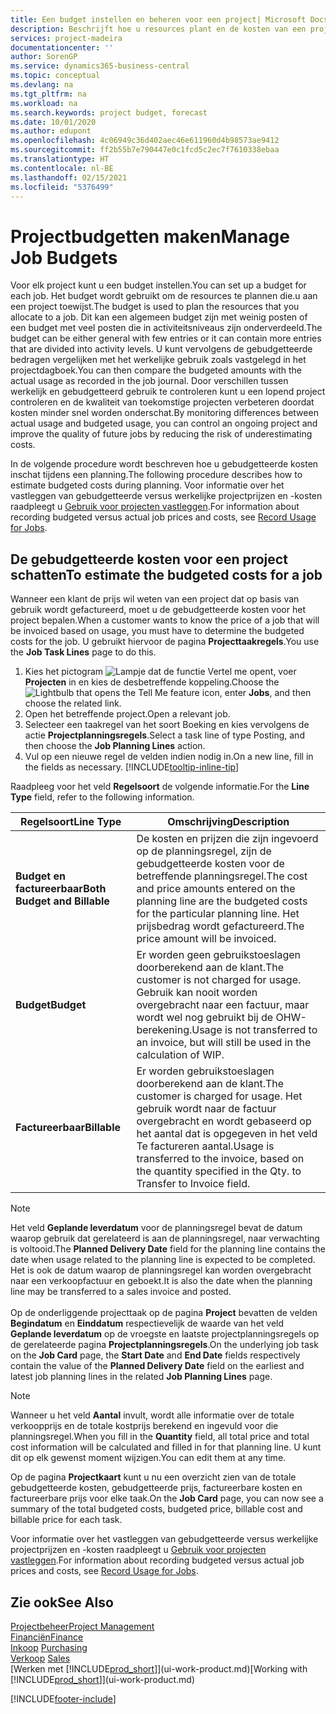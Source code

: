 ```yaml
---
title: Een budget instellen en beheren voor een project| Microsoft Docs
description: Beschrijft hoe u resources plant en de kosten van een project voorspelt en beheert door een budget voor elk project in te stellen.
services: project-madeira
documentationcenter: ''
author: SorenGP
ms.service: dynamics365-business-central
ms.topic: conceptual
ms.devlang: na
ms.tgt_pltfrm: na
ms.workload: na
ms.search.keywords: project budget, forecast
ms.date: 10/01/2020
ms.author: edupont
ms.openlocfilehash: 4c06949c36d402aec46e611960d4b98573ae9412
ms.sourcegitcommit: ff2b55b7e790447e0c1fcd5c2ec7f7610338ebaa
ms.translationtype: HT
ms.contentlocale: nl-BE
ms.lasthandoff: 02/15/2021
ms.locfileid: "5376499"
---
```

# <a name="manage-job-budgets"></a><span data-ttu-id="27ad0-103">Projectbudgetten maken</span><span class="sxs-lookup"><span data-stu-id="27ad0-103">Manage Job Budgets</span></span>
<span data-ttu-id="27ad0-104">Voor elk project kunt u een budget instellen.</span><span class="sxs-lookup"><span data-stu-id="27ad0-104">You can set up a budget for each job.</span></span> <span data-ttu-id="27ad0-105">Het budget wordt gebruikt om de resources te plannen die.u aan een project toewijst.</span><span class="sxs-lookup"><span data-stu-id="27ad0-105">The budget is used to plan the resources that you allocate to a job.</span></span> <span data-ttu-id="27ad0-106">Dit kan een algemeen budget zijn met weinig posten of een budget met veel posten die in activiteitsniveaus zijn onderverdeeld.</span><span class="sxs-lookup"><span data-stu-id="27ad0-106">The budget can be either general with few entries or it can contain more entries that are divided into activity levels.</span></span> <span data-ttu-id="27ad0-107">U kunt vervolgens de gebudgetteerde bedragen vergelijken met het werkelijke gebruik zoals vastgelegd in het projectdagboek.</span><span class="sxs-lookup"><span data-stu-id="27ad0-107">You can then compare the budgeted amounts with the actual usage as recorded in the job journal.</span></span> <span data-ttu-id="27ad0-108">Door verschillen tussen werkelijk en gebudgetteerd gebruik te controleren kunt u een lopend project controleren en de kwaliteit van toekomstige projecten verbeteren doordat kosten minder snel worden onderschat.</span><span class="sxs-lookup"><span data-stu-id="27ad0-108">By monitoring differences between actual usage and budgeted usage, you can control an ongoing project and improve the quality of future jobs by reducing the risk of underestimating costs.</span></span>

<span data-ttu-id="27ad0-109">In de volgende procedure wordt beschreven hoe u gebudgetteerde kosten inschat tijdens een planning.</span><span class="sxs-lookup"><span data-stu-id="27ad0-109">The following procedure describes how to estimate budgeted costs during planning.</span></span> <span data-ttu-id="27ad0-110">Voor informatie over het vastleggen van gebudgetteerde versus werkelijke projectprijzen en -kosten raadpleegt u [Gebruik voor projecten vastleggen](projects-how-record-job-usage.md).</span><span class="sxs-lookup"><span data-stu-id="27ad0-110">For information about recording budgeted versus actual job prices and costs, see [Record Usage for Jobs](projects-how-record-job-usage.md).</span></span>  

## <a name="to-estimate-the-budgeted-costs-for-a-job"></a><a name="JobBudgetCosts"></a> <span data-ttu-id="27ad0-111">De gebudgetteerde kosten voor een project schatten</span><span class="sxs-lookup"><span data-stu-id="27ad0-111">To estimate the budgeted costs for a job</span></span>
<span data-ttu-id="27ad0-112">Wanneer een klant de prijs wil weten van een project dat op basis van gebruik wordt gefactureerd, moet u de gebudgetteerde kosten voor het project bepalen.</span><span class="sxs-lookup"><span data-stu-id="27ad0-112">When a customer wants to know the price of a job that will be invoiced based on usage, you must have to determine the budgeted costs for the job.</span></span> <span data-ttu-id="27ad0-113">U gebruikt hiervoor de pagina **Projecttaakregels**.</span><span class="sxs-lookup"><span data-stu-id="27ad0-113">You use the **Job Task Lines** page to do this.</span></span>

1. <span data-ttu-id="27ad0-114">Kies het pictogram ![Lampje dat de functie Vertel me opent](media/ui-search/search_small.png "Vertel me wat u wilt doen"), voer **Projecten** in en kies de desbetreffende koppeling.</span><span class="sxs-lookup"><span data-stu-id="27ad0-114">Choose the ![Lightbulb that opens the Tell Me feature](media/ui-search/search_small.png "Tell me what you want to do") icon, enter **Jobs**, and then choose the related link.</span></span>  
2. <span data-ttu-id="27ad0-115">Open het betreffende project.</span><span class="sxs-lookup"><span data-stu-id="27ad0-115">Open a relevant job.</span></span>
3. <span data-ttu-id="27ad0-116">Selecteer een taakregel van het soort Boeking en kies vervolgens de actie **Projectplanningsregels**.</span><span class="sxs-lookup"><span data-stu-id="27ad0-116">Select a task line of type Posting, and then choose the **Job Planning Lines** action.</span></span>
4. <span data-ttu-id="27ad0-117">Vul op een nieuwe regel de velden indien nodig in.</span><span class="sxs-lookup"><span data-stu-id="27ad0-117">On a new line, fill in the fields as necessary.</span></span> [!INCLUDE[tooltip-inline-tip](includes/tooltip-inline-tip_md.md)]   

<span data-ttu-id="27ad0-118">Raadpleeg voor het veld **Regelsoort** de volgende informatie.</span><span class="sxs-lookup"><span data-stu-id="27ad0-118">For the **Line Type** field, refer to the following information.</span></span>  

| <span data-ttu-id="27ad0-119">Regelsoort</span><span class="sxs-lookup"><span data-stu-id="27ad0-119">Line Type</span></span> | <span data-ttu-id="27ad0-120">Omschrijving</span><span class="sxs-lookup"><span data-stu-id="27ad0-120">Description</span></span> |
| --- | --- |
| <span data-ttu-id="27ad0-121">**Budget en factureerbaar**</span><span class="sxs-lookup"><span data-stu-id="27ad0-121">**Both Budget and Billable**</span></span> |<span data-ttu-id="27ad0-122">De kosten en prijzen die zijn ingevoerd op de planningsregel, zijn de gebudgetteerde kosten voor de betreffende planningsregel.</span><span class="sxs-lookup"><span data-stu-id="27ad0-122">The cost and price amounts entered on the planning line are the budgeted costs for the particular planning line.</span></span> <span data-ttu-id="27ad0-123">Het prijsbedrag wordt gefactureerd.</span><span class="sxs-lookup"><span data-stu-id="27ad0-123">The price amount will be invoiced.</span></span> |
| <span data-ttu-id="27ad0-124">**Budget**</span><span class="sxs-lookup"><span data-stu-id="27ad0-124">**Budget**</span></span> |<span data-ttu-id="27ad0-125">Er worden geen gebruikstoeslagen doorberekend aan de klant.</span><span class="sxs-lookup"><span data-stu-id="27ad0-125">The customer is not charged for usage.</span></span> <span data-ttu-id="27ad0-126">Gebruik kan nooit worden overgebracht naar een factuur, maar wordt wel nog gebruikt bij de OHW-berekening.</span><span class="sxs-lookup"><span data-stu-id="27ad0-126">Usage is not transferred to an invoice, but will still be used in the calculation of WIP.</span></span> |
| <span data-ttu-id="27ad0-127">**Factureerbaar**</span><span class="sxs-lookup"><span data-stu-id="27ad0-127">**Billable**</span></span> |<span data-ttu-id="27ad0-128">Er worden gebruikstoeslagen doorberekend aan de klant.</span><span class="sxs-lookup"><span data-stu-id="27ad0-128">The customer is charged for usage.</span></span> <span data-ttu-id="27ad0-129">Het gebruik wordt naar de factuur overgebracht en wordt gebaseerd op het aantal dat is opgegeven in het veld Te factureren aantal.</span><span class="sxs-lookup"><span data-stu-id="27ad0-129">Usage is transferred to the invoice, based on the quantity specified in the Qty. to Transfer to Invoice field.</span></span> |

> [!NOTE]  
> <span data-ttu-id="27ad0-130">Het veld **Geplande leverdatum** voor de planningsregel bevat de datum waarop gebruik dat gerelateerd is aan de planningsregel, naar verwachting is voltooid.</span><span class="sxs-lookup"><span data-stu-id="27ad0-130">The **Planned Delivery Date** field for the planning line contains the date when usage related to the planning line is expected to be completed.</span></span> <span data-ttu-id="27ad0-131">Het is ook de datum waarop de planningsregel kan worden overgebracht naar een verkoopfactuur en geboekt.</span><span class="sxs-lookup"><span data-stu-id="27ad0-131">It is also the date when the planning line may be transferred to a sales invoice and posted.</span></span> <br /><br /> <span data-ttu-id="27ad0-132">Op de onderliggende projecttaak op de pagina **Project** bevatten de velden **Begindatum** en **Einddatum** respectievelijk de waarde van het veld **Geplande leverdatum** op de vroegste en laatste projectplanningsregels op de gerelateerde pagina **Projectplanningsregels**.</span><span class="sxs-lookup"><span data-stu-id="27ad0-132">On the underlying job task on the **Job Card** page, the **Start Date** and **End Date** fields respectively contain the value of the **Planned Delivery Date** field on the earliest and latest job planning lines in the related **Job Planning Lines** page.</span></span>

> [!NOTE]  
>   <span data-ttu-id="27ad0-133">Wanneer u het veld **Aantal** invult, wordt alle informatie over de totale verkoopprijs en de totale kostprijs berekend en ingevuld voor die planningsregel.</span><span class="sxs-lookup"><span data-stu-id="27ad0-133">When you fill in the **Quantity** field, all total price and total cost information will be calculated and filled in for that planning line.</span></span> <span data-ttu-id="27ad0-134">U kunt dit op elk gewenst moment wijzigen.</span><span class="sxs-lookup"><span data-stu-id="27ad0-134">You can edit them at any time.</span></span>

<span data-ttu-id="27ad0-135">Op de pagina **Projectkaart** kunt u nu een overzicht zien van de totale gebudgetteerde kosten, gebudgetteerde prijs, factureerbare kosten en factureerbare prijs voor elke taak.</span><span class="sxs-lookup"><span data-stu-id="27ad0-135">On the **Job Card** page, you can now see a summary of the total budgeted costs, budgeted price, billable cost and billable price for each task.</span></span>

<span data-ttu-id="27ad0-136">Voor informatie over het vastleggen van gebudgetteerde versus werkelijke projectprijzen en -kosten raadpleegt u [Gebruik voor projecten vastleggen](projects-how-record-job-usage.md).</span><span class="sxs-lookup"><span data-stu-id="27ad0-136">For information about recording budgeted versus actual job prices and costs, see [Record Usage for Jobs](projects-how-record-job-usage.md).</span></span>

## <a name="see-also"></a><span data-ttu-id="27ad0-137">Zie ook</span><span class="sxs-lookup"><span data-stu-id="27ad0-137">See Also</span></span>
[<span data-ttu-id="27ad0-138">Projectbeheer</span><span class="sxs-lookup"><span data-stu-id="27ad0-138">Project Management</span></span>](projects-manage-projects.md)  
[<span data-ttu-id="27ad0-139">Financiën</span><span class="sxs-lookup"><span data-stu-id="27ad0-139">Finance</span></span>](finance.md)  
<span data-ttu-id="27ad0-140">[Inkoop](purchasing-manage-purchasing.md)       </span><span class="sxs-lookup"><span data-stu-id="27ad0-140">[Purchasing](purchasing-manage-purchasing.md)       </span></span>  
<span data-ttu-id="27ad0-141">[Verkoop](sales-manage-sales.md)    </span><span class="sxs-lookup"><span data-stu-id="27ad0-141">[Sales](sales-manage-sales.md)    </span></span>  
<span data-ttu-id="27ad0-142">[Werken met [!INCLUDE[prod_short](includes/prod_short.md)]](ui-work-product.md)</span><span class="sxs-lookup"><span data-stu-id="27ad0-142">[Working with [!INCLUDE[prod_short](includes/prod_short.md)]](ui-work-product.md)</span></span>  


[!INCLUDE[footer-include](includes/footer-banner.md)]